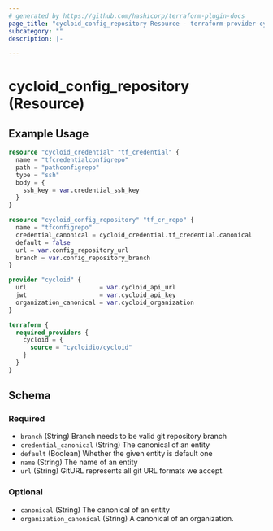 ```yaml
---
# generated by https://github.com/hashicorp/terraform-plugin-docs
page_title: "cycloid_config_repository Resource - terraform-provider-cycloid"
subcategory: ""
description: |-
  
---
```


# cycloid_config_repository (Resource)



## Example Usage

```terraform
resource "cycloid_credential" "tf_credential" {
  name = "tfcredentialconfigrepo"
  path = "pathconfigrepo"
  type = "ssh"
  body = {
    ssh_key = var.credential_ssh_key
  }
}

resource "cycloid_config_repository" "tf_cr_repo" {
  name = "tfconfigrepo"
  credential_canonical = cycloid_credential.tf_credential.canonical
  default = false
  url = var.config_repository_url
  branch = var.config_repository_branch
}

provider "cycloid" {
  url                    = var.cycloid_api_url
  jwt                    = var.cycloid_api_key
  organization_canonical = var.cycloid_organization
}

terraform {
  required_providers {
    cycloid = {
      source = "cycloidio/cycloid"
    }
  }
}
```

<!-- schema generated by tfplugindocs -->
## Schema

### Required

- `branch` (String) Branch needs to be valid git repository branch
- `credential_canonical` (String) The canonical of an entity
- `default` (Boolean) Whether the given entity is default one
- `name` (String) The name of an entity
- `url` (String) GitURL represents all git URL formats we accept.

### Optional

- `canonical` (String) The canonical of an entity
- `organization_canonical` (String) A canonical of an organization.
